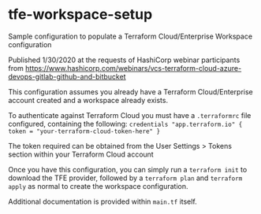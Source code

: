 # tfe-workspace-setup
Sample configuration to populate a Terraform Cloud/Enterprise Workspace configuration

Published 1/30/2020 at the requests of HashiCorp webinar participants from https://www.hashicorp.com/webinars/vcs-terraform-cloud-azure-devops-gitlab-github-and-bitbucket

This configuration assumes you already have a Terraform Cloud/Enterprise account created and a workspace already exists.

To authenticate against Terraform Cloud you must have a `.terraformrc` file configured, containing the following:
`credentials "app.terraform.io" {
  token = "your-terraform-cloud-token-here"
}`

The token required can be obtained from the User Settings > Tokens section within your Terraform Cloud account

Once you have this configuration, you can simply run a `terraform init` to download the TFE provider, followed by a `terraform plan` and `terraform apply` as normal to create the workspace configuration.

Additional documentation is provided within `main.tf` itself.
